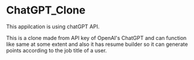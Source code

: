 # ChatGPT_Clone
This appilcation is using chatGPT API.

This is a clone made from API key of OpenAI's ChatGPT and can function like same at some extent and also it has resume builder 
so it can generate points according to the job title of a user. 
